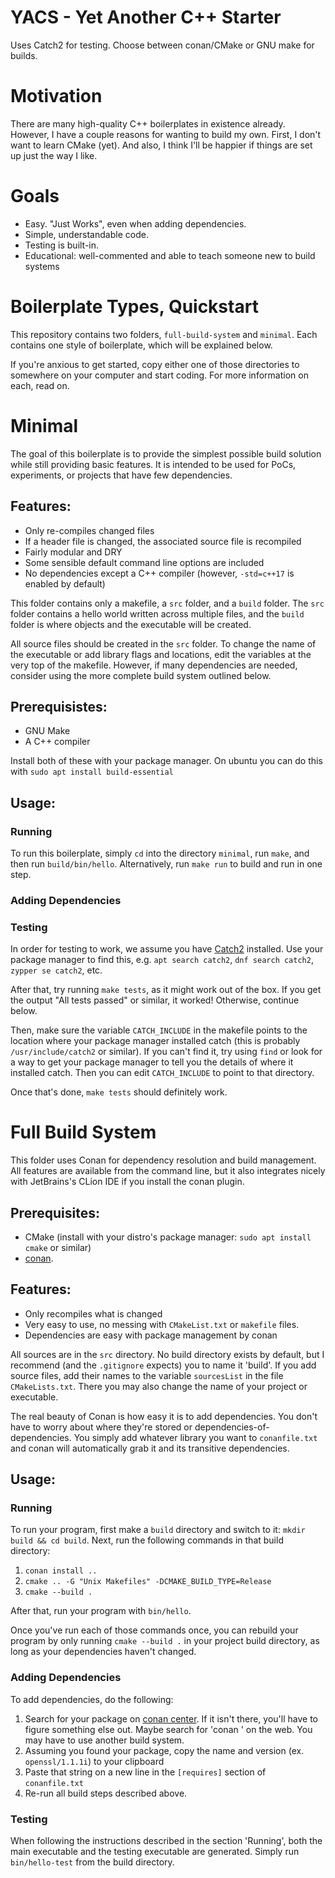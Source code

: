 # YACS - Yet Another C++ Starter

Uses Catch2 for testing. Choose between conan/CMake or GNU make for builds.

# Motivation

There are many high-quality C++ boilerplates in existence already. However, I
have a couple reasons for wanting to build my own. First, I don't want to
learn CMake (yet). And also, I think I'll be happier if things are set up
just the way I like.

# Goals

- Easy. "Just Works", even when adding dependencies.
- Simple, understandable code.
- Testing is built-in.
- Educational: well-commented and able to teach someone new to build systems

# Boilerplate Types, Quickstart

This repository contains two folders, `full-build-system` and `minimal`. Each
contains one style of boilerplate, which will be explained below.

If you're anxious to get started, copy either one of those directories to
somewhere on your computer and start coding. For more information on each, read
on.

# Minimal

The goal of this boilerplate is to provide the simplest possible build solution
while still providing basic features. It is intended to be used for PoCs,
experiments, or projects that have few dependencies.

## Features:

- Only re-compiles changed files
- If a header file is changed, the associated source file is recompiled
- Fairly modular and DRY
- Some sensible default command line options are included
- No dependencies except a C++ compiler (however, `-std=c++17` is enabled by
  default)

This folder contains only a makefile, a `src` folder, and a `build` folder. The
`src` folder contains a hello world written across multiple files, and the
`build` folder is where objects and the executable will be created.

All source files should be created in the `src` folder. To change
the name of the executable or add library flags and locations, edit the
variables at the very top of the makefile. However, if many dependencies are
needed, consider using the more complete build system outlined below.

## Prerequisistes:

- GNU Make
- A C++ compiler

Install both of these with your package manager. On ubuntu you can do this 
with `sudo apt install build-essential`

## Usage:

### Running

To run this boilerplate, simply `cd` into the directory `minimal`, run `make`,
and then run `build/bin/hello`. Alternatively, run `make run` to build and run
in one step.

### Adding Dependencies

### Testing

In order for testing to work, we assume you have
[Catch2](https://github.com/catchorg/Catch2) installed. Use your package
manager to find this, e.g. `apt search catch2`, `dnf search catch2`,
`zypper se catch2`, etc.

After that, try running `make tests`, as it might work out of the box. If you
get the output "All tests passed" or similar, it worked! Otherwise, continue
below.

Then, make sure the variable `CATCH_INCLUDE` in the makefile points to the
location where your package manager installed catch (this is probably
`/usr/include/catch2` or similar). If you can't find it, try using `find` or
look for a way to get your package manager to tell you the details of where it
installed catch. Then you can edit `CATCH_INCLUDE` to point to that directory.

Once that's done, `make tests` should definitely work.

# Full Build System

This folder uses Conan for dependency resolution and build management. All
features are available from the command line, but it also integrates nicely
with JetBrains's CLion IDE if you install the conan plugin.

## Prerequisites:

- CMake (install with your distro's package manager: `sudo apt install cmake`
  or similar)
- [conan](https://docs.conan.io/en/latest/installation.html). 

## Features:

- Only recompiles what is changed
- Very easy to use, no messing with `CMakeList.txt` or `makefile` files.
- Dependencies are easy with package management by conan

All sources are in the `src` directory. No build directory exists by default,
but I recommend (and the `.gitignore` expects) you to name it 'build'. If you
add source files, add their names to the variable `sourcesList` in the file
`CMakeLists.txt`. There you may also change the name of your project or
executable.

The real beauty of Conan is how easy it is to add dependencies. You don't have
to worry about where they're stored or dependencies-of-dependencies. You simply
add whatever library you want to `conanfile.txt` and conan will automatically
grab it and its transitive dependencies.

## Usage:

### Running

To run your program, first make a `build` directory and switch to it:
`mkdir build && cd build`. Next, run the following commands in that build
directory:

1. `conan install ..`
2. `cmake .. -G "Unix Makefiles" -DCMAKE_BUILD_TYPE=Release`
3. `cmake --build .`

After that, run your program with `bin/hello`.

Once you've run each of those commands once, you can rebuild your program by
only running `cmake --build .` in your project build directory, as long as your
dependencies haven't changed.

### Adding Dependencies

To add dependencies, do the following:

1. Search for your package on [conan center](https://conan.io/center/). If it
   isn't there, you'll have to figure something else out. Maybe search for
   'conan <your package>' on the web. You may have to use another build system.
2. Assuming you found your package, copy the name and version (ex.
   `openssl/1.1.1i`) to your clipboard
3. Paste that string on a new line in the `[requires]` section of
   `conanfile.txt`
4. Re-run all build steps described above.

### Testing

When following the instructions described in the section 'Running', both the
main executable and the testing executable are generated. Simply run 
`bin/hello-test` from the build directory.
